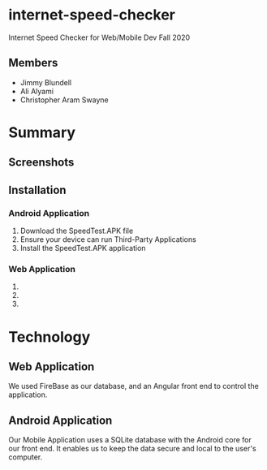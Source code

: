 # internet-speed-checker
Internet Speed Checker for Web/Mobile Dev Fall 2020

## Members
- Jimmy Blundell
- Ali Alyami
- Christopher Aram Swayne

# Summary

## Screenshots

## Installation
### Android Application
1. Download the SpeedTest.APK file
2. Ensure your device can run Third-Party Applications
3. Install the SpeedTest.APK application

### Web Application
1.
2.
3.

# Technology
## Web Application
We used FireBase as our database, and an Angular front end to control the application.


## Android Application
Our Mobile Application uses a SQLite database with the Android core for our front end. It enables us to keep the data secure and local to the user's computer.
